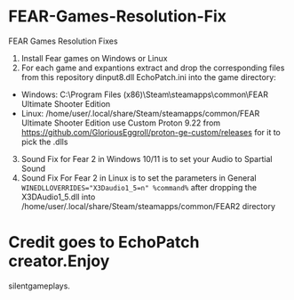 # FEAR-Games-Resolution-Fix
FEAR Games Resolution Fixes

1. Install Fear games on Windows or Linux
2. For each game and expantions extract and drop the corresponding files from this repository dinput8.dll EchoPatch.ini into the game directory:
 * Windows:  C:\Program Files (x86)\Steam\steamapps\common\FEAR Ultimate Shooter Edition
 * Linux: /home/user/.local/share/Steam/steamapps/common/FEAR Ultimate Shooter Edition use Custom Proton 9.22 from https://github.com/GloriousEggroll/proton-ge-custom/releases for it to pick the .dlls
3. Sound Fix for Fear 2 in Windows 10/11 is to set your Audio to Spartial Sound
4. Sound Fix For Fear 2 in Linux is to set the parameters in General ``WINEDLLOVERRIDES="X3Daudio1_5=n" %command%`` after dropping the X3DAudio1_5.dll into /home/user/.local/share/Steam/steamapps/common/FEAR2 directory

# Credit goes to EchoPatch creator.Enjoy 
silentgameplays.


 
